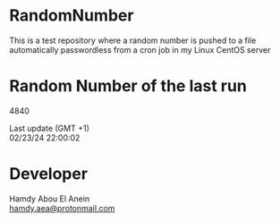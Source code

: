 # RandomNumber    
This is a test repository where a random number is pushed to a file automatically passwordless from a cron job in my Linux CentOS server    
# Random Number of the last run   
4840
      
Last update (GMT +1)    
02/23/24 22:00:02
# Developer    
Hamdy Abou El Anein   
hamdy.aea@protonmail.com
